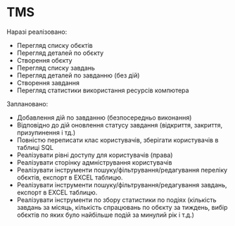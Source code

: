 # TMS

Наразі реалізовано:
- Перегляд списку обєктів
- Перегляд деталей по обєкту
- Створення обєкту
- Перегляд списку завдань
- Перегляд деталей по завданню (без дій)
- Створення завдання
- Перегляд статистики використання ресурсів компютера

Заплановано:
- Добавлення дій по завданню (безпосередньо виконання)
- Відповідно до дій оновлення статусу завдання (відкриття, закриття, призупинення і тд.)
- Повністю переписати клас користувачів, зберігати користувачів в таблиці SQL
- Реалізувати рівні доступу для користувачів (права)
- Реалізувати сторінку адмністрування користувачів
- Реалізувати інструменти пошуку/фільтрування/редагування переліку обєктів, експорт в EXCEL таблицю.
- Реалізувати інструменти пошуку/фільтрування/редагування завдань, експорт в EXCEL таблицю.
- Реалізувати інструменти по збору статистики по подіях (кількість завдань за місяць, кількість спрацювань по обєкту за тиждень,   вибір обєктів по яких було найбільше подій за минулий рік і т.д.)
